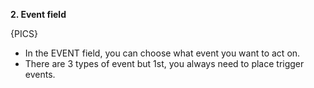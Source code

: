 ---
---


**2. Event field**

{PICS}

- In the EVENT field, you can choose what event you want to act on.
- There are 3 types of event but 1st, you always need to place trigger events.


